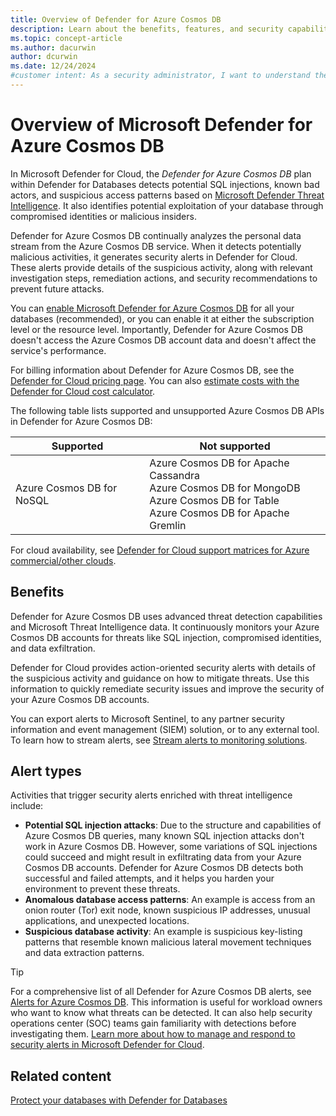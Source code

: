 ```yaml
---
title: Overview of Defender for Azure Cosmos DB
description: Learn about the benefits, features, and security capabilities of Microsoft Defender for Azure Cosmos DB to help protect your databases.
ms.topic: concept-article
ms.author: dacurwin
author: dcurwin
ms.date: 12/24/2024
#customer intent: As a security administrator, I want to understand the features of Microsoft Defender for Azure Cosmos DB so that I can protect my databases from threats.
---
```


# Overview of Microsoft Defender for Azure Cosmos DB

In Microsoft Defender for Cloud, the *Defender for Azure Cosmos DB* plan within Defender for Databases detects potential SQL injections, known bad actors, and suspicious access patterns based on [Microsoft Defender Threat Intelligence](https://www.microsoft.com/security/business/siem-and-xdr/microsoft-defender-threat-intelligence/). It also identifies potential exploitation of your database through compromised identities or malicious insiders.

Defender for Azure Cosmos DB continually analyzes the personal data stream from the Azure Cosmos DB service. When it detects potentially malicious activities, it generates security alerts in Defender for Cloud. These alerts provide details of the suspicious activity, along with relevant investigation steps, remediation actions, and security recommendations to prevent future attacks.

You can [enable Microsoft Defender for Azure Cosmos DB](quickstart-enable-database-protections.md) for all your databases (recommended), or you can enable it at either the subscription level or the resource level. Importantly, Defender for Azure Cosmos DB doesn't access the Azure Cosmos DB account data and doesn't affect the service's performance.

For billing information about Defender for Azure Cosmos DB, see the [Defender for Cloud pricing page](https://azure.microsoft.com/pricing/details/defender-for-cloud/). You can also [estimate costs with the Defender for Cloud cost calculator](cost-calculator.md).

The following table lists supported and unsupported Azure Cosmos DB APIs in Defender for Azure Cosmos DB:

| Supported | Not supported |
|--|--|
| Azure Cosmos DB for NoSQL |  Azure Cosmos DB for Apache Cassandra <br>  Azure Cosmos DB for MongoDB <br> Azure Cosmos DB for Table <br> Azure Cosmos DB for Apache Gremlin |

For cloud availability, see [Defender for Cloud support matrices for Azure commercial/other clouds](support-matrix-cloud-environment.md).

## Benefits

Defender for Azure Cosmos DB uses advanced threat detection capabilities and Microsoft Threat Intelligence data. It continuously monitors your Azure Cosmos DB accounts for threats like SQL injection, compromised identities, and data exfiltration.

Defender for Cloud provides action-oriented security alerts with details of the suspicious activity and guidance on how to mitigate threats. Use this information to quickly remediate security issues and improve the security of your Azure Cosmos DB accounts.

You can export alerts to Microsoft Sentinel, to any partner security information and event management (SIEM) solution, or to any external tool. To learn how to stream alerts, see [Stream alerts to monitoring solutions](export-to-siem.md).

## Alert types

Activities that trigger security alerts enriched with threat intelligence include:

- **Potential SQL injection attacks**: Due to the structure and capabilities of Azure Cosmos DB queries, many known SQL injection attacks don't work in Azure Cosmos DB. However, some variations of SQL injections could succeed and might result in exfiltrating data from your Azure Cosmos DB accounts. Defender for Azure Cosmos DB detects both successful and failed attempts, and it helps you harden your environment to prevent these threats.
- **Anomalous database access patterns**: An example is access from an onion router (Tor) exit node, known suspicious IP addresses, unusual applications, and unexpected locations.
- **Suspicious database activity**: An example is suspicious key-listing patterns that resemble known malicious lateral movement techniques and data extraction patterns.

> [!TIP]
> For a comprehensive list of all Defender for Azure Cosmos DB alerts, see [Alerts for Azure Cosmos DB](alerts-azure-cosmos-db.md). This information is useful for workload owners who want to know what threats can be detected. It can also help security operations center (SOC) teams gain familiarity with detections before investigating them. [Learn more about how to manage and respond to security alerts in Microsoft Defender for Cloud](managing-and-responding-alerts.yml).

## Related content

[Protect your databases with Defender for Databases](quickstart-enable-database-protections.md)
